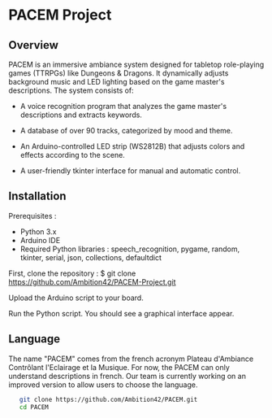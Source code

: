 # PACEM Project

## Overview
PACEM is an immersive ambiance system designed for tabletop role-playing games (TTRPGs) like Dungeons & Dragons. It dynamically adjusts background music and LED lighting based on the game master's descriptions. The system consists of:

 - A voice recognition program that analyzes the game master's descriptions and extracts keywords.

 - A database of over 90 tracks, categorized by mood and theme.

 - An Arduino-controlled LED strip (WS2812B) that adjusts colors and effects according to the scene.

 - A user-friendly tkinter interface for manual and automatic control.

## Installation
Prerequisites :
- Python 3.x
- Arduino IDE
- Required Python libraries : speech_recognition, pygame, random, tkinter, serial, json, collections, defaultdict

First, clone the repository :
$ git clone https://github.com/Ambition42/PACEM-Project.git

Upload the Arduino script to your board.

Run the Python script. You should see a graphical interface appear.

## Language
The name "PACEM" comes from the french acronym Plateau d'Ambiance Contrôlant l'Eclairage et la Musique.
For now, the PACEM can only understand descriptions in french. Our team is currently working on an improved version to allow users to choose the language.

```bash
   git clone https://github.com/Ambition42/PACEM.git
   cd PACEM


